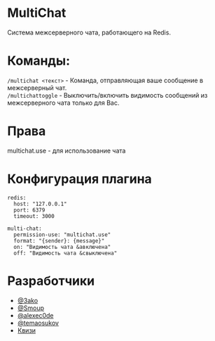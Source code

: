 # MultiChat
Система межсерверного чата, работающего на Redis.

# Команды:
`/multichat <текст>` - Команда, отправляющая ваше сообщение в межсерверный чат. <br>
`/multichattoggle` - Выключить/включить видимость сообщений из межсерверного чата только для Вас.

# Права
multichat.use - для использование чата

# Конфигурация плагина
```
redis:
  host: "127.0.0.1"
  port: 6379
  timeout: 3000

multi-chat:
  permission-use: "multichat.use"
  format: "{sender}: {message}"
  on: "Видимость чата &aвключена"
  off: "Видимость чата &cвыключена"
```

# Разработчики
* <a href="https://github.com/3ako">@3ako</a></h2>
* <a href="https://github.com/Smoup">@Smoup</a></h2>
* <a href="https://github.com/alexec0de">@alexec0de</a></h2>
* <a href="https://github.com/temaosukov">@temaosukov</a></h2>
* <a href="https://t.me/quizie_dev">Квизи</a></h2>